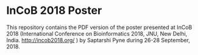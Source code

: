 # InCoB 2018 Poster
This repository contains the PDF version of the poster presented at InCoB 2018 (International Conference on Bioinformatics 2018, JNU, New Delhi, India. http://incob2018.org/ ) by Saptarshi Pyne during 26-28 September, 2018.
